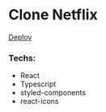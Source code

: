 # Clone Netflix

<a href="https://netflix-jyajtpic2-josephbrito.vercel.app">Deploy</a>

### Techs:

- React
- Typescript
- styled-components
- react-icons
